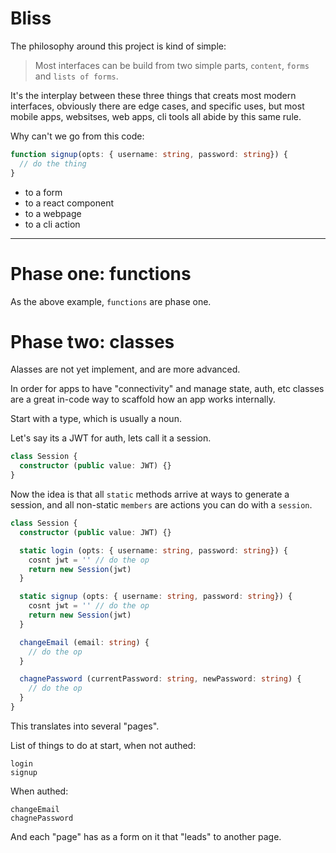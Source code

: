 # Bliss

The philosophy around this project is kind of simple:

> Most interfaces can be build from two simple parts, `content`, `forms` and `lists of forms`.

It's the interplay between these three things that creats most modern interfaces, obviously there are edge cases, and specific uses, but most mobile apps, websitses, web apps, cli tools all abide by this same rule.

Why can't we go from this code:

```ts
function signup(opts: { username: string, password: string}) {
  // do the thing
}
```

* to a form
* to a react component
* to a webpage
* to a cli action

---

# Phase one: functions

As the above example, `functions` are phase one.

# Phase two: classes

Alasses are not yet implement, and are more advanced.

In order for apps to have "connectivity" and manage state, auth, etc classes are a great in-code way to scaffold how an app works internally.

Start with a type, which is usually a noun.

Let's say its a JWT for auth, lets call it a session.

```ts
class Session {
  constructor (public value: JWT) {}
}
```

Now the idea is that all `static` methods arrive at ways to generate a session, and all non-static `members` are actions you can do with a `session`.

```ts
class Session {
  constructor (public value: JWT) {}

  static login (opts: { username: string, password: string}) {
    cosnt jwt = '' // do the op
    return new Session(jwt)
  }

  static signup (opts: { username: string, password: string}) {
    cosnt jwt = '' // do the op
    return new Session(jwt)
  }

  changeEmail (email: string) {
    // do the op
  }

  chagnePassword (currentPassword: string, newPassword: string) {
    // do the op
  }
}
```

This translates into several "pages".

List of things to do at start, when not authed:

```
login
signup
```

When authed:

```
changeEmail
chagnePassword
```

And each "page" has as a form on it that "leads" to another page.